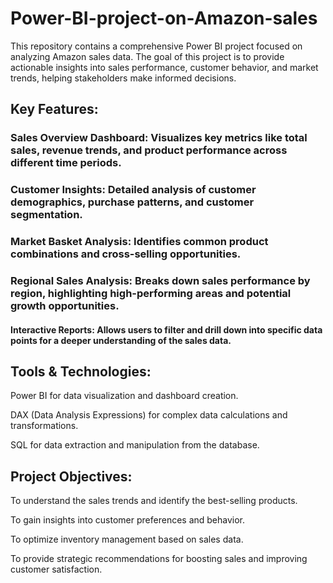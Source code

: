 # Power-BI-project-on-Amazon-sales
This repository contains a comprehensive Power BI project focused on analyzing Amazon sales data. The goal of this project is to provide actionable insights into sales performance, customer behavior, and market trends, helping stakeholders make informed decisions.

## Key Features:
### Sales Overview Dashboard: Visualizes key metrics like total sales, revenue trends, and product performance across different time periods.

### Customer Insights: Detailed analysis of customer demographics, purchase patterns, and customer segmentation.

### Market Basket Analysis: Identifies common product combinations and cross-selling opportunities.

### Regional Sales Analysis: Breaks down sales performance by region, highlighting high-performing areas and potential growth opportunities.

#### Interactive Reports: Allows users to filter and drill down into specific data points for a deeper understanding of the sales data.


## Tools & Technologies:

Power BI for data visualization and dashboard creation.

DAX (Data Analysis Expressions) for complex data calculations and transformations.

SQL for data extraction and manipulation from the database.


## Project Objectives:
To understand the sales trends and identify the best-selling products.

To gain insights into customer preferences and behavior.

To optimize inventory management based on sales data.

To provide strategic recommendations for boosting sales and improving customer satisfaction.
